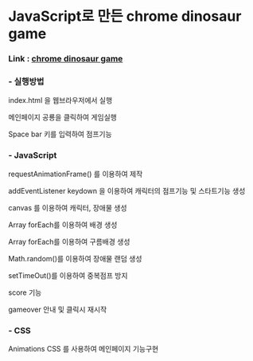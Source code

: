 # JavaScript로 만든 chrome dinosaur game

### Link : [chrome dinosaur game](https://parksm3095.github.io/chrome-dinosaur-game/)


### - 실행방법
index.html 을 웹브라우저에서 실행

메인페이지 공룡을 클릭하여 게임실행

Space bar 키를 입력하여 점프기능


### - JavaScript
requestAnimationFrame() 를 이용하여 제작

addEventListener keydown 을 이용하여 캐릭터의 점프기능 및 스타트기능 생성

canvas 를 이용하여 캐릭터, 장애물 생성

Array forEach를 이용하여 배경 생성

Array forEach를 이용하여 구름배경 생성

Math.random()를 이용하여 장애물 랜덤 생성

setTimeOut()를 이용하여 중복점프 방지

score 기능

gameover 안내 및 클릭시 재시작



### - CSS

Animations CSS 를 사용하여 메인페이지 기능구현
